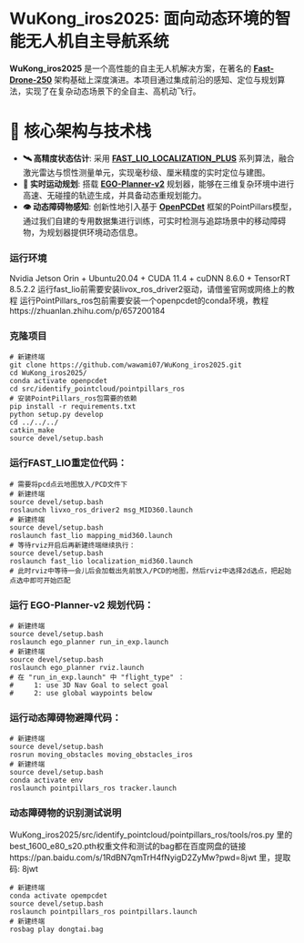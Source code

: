 # WuKong_iros2025: 面向动态环境的智能无人机自主导航系统

**WuKong_iros2025** 是一个高性能的自主无人机解决方案，在著名的 **[Fast-Drone-250](https://github.com/ZJU-FAST-Lab/Fast-Drone-250)** 架构基础上深度演进。本项目通过集成前沿的感知、定位与规划算法，实现了在复杂动态场景下的全自主、高机动飞行。

# 🧠 核心架构与技术栈

- **🛰️ 高精度状态估计**: 采用 **[FAST_LIO_LOCALIZATION_PLUS](https://github.com/iDonghq/FAST_LIO_LOCALIZATION_PLUS)** 系列算法，融合激光雷达与惯性测量单元，实现毫秒级、厘米精度的实时定位与建图。
- **🧭 实时运动规划**: 搭载 **[EGO-Planner-v2](https://github.com/ZJU-FAST-Lab/EGO-Planner-v2)** 规划器，能够在三维复杂环境中进行高速、无碰撞的轨迹生成，并具备动态重规划能力。
- **👁️ 动态障碍物感知**: 创新性地引入基于 **[OpenPCDet](https://github.com/open-mmlab/OpenPCDet)** 框架的PointPillars模型，通过我们自建的专用数据集进行训练，可实时检测与追踪场景中的移动障碍物，为规划器提供环境动态信息。


### 运行环境
Nvidia Jetson Orin + Ubuntu20.04 + CUDA 11.4 + cuDNN 8.6.0 + TensorRT 8.5.2.2
运行fast_lio前需要安装livox_ros_driver2驱动，请借鉴官网或网络上的教程
运行PointPillars_ros包前需要安装一个openpcdet的conda环境，教程https://zhuanlan.zhihu.com/p/657200184 

### 克隆项目
```
# 新建终端
git clone https://github.com/wawami07/WuKong_iros2025.git
cd WuKong_iros2025/
conda activate openpcdet
cd src/identify_pointcloud/pointpillars_ros
# 安装PointPillars_ros包需要的依赖
pip install -r requirements.txt
python setup.py develop
cd ../../../
catkin_make
source devel/setup.bash
```

### 运行FAST_LIO重定位代码：
```
# 需要将pcd点云地图放入/PCD文件下
# 新建终端
source devel/setup.bash
roslaunch livxo_ros_driver2 msg_MID360.launch
# 新建终端
source devel/setup.bash
roslaunch fast_lio mapping_mid360.launch
# 等待rviz开启后再新建终端继续执行：
source devel/setup.bash
roslaunch fast_lio localization_mid360.launch
# 此时rviz中等待一会儿后会加载出先前放入/PCD的地图，然后rviz中选择2d选点，把起始点选中即可开始匹配
```

### 运行 EGO-Planner-v2 规划代码：
```
# 新建终端
source devel/setup.bash
roslaunch ego_planner run_in_exp.launch 
# 新建终端
source devel/setup.bash
roslaunch ego_planner rviz.launch 
# 在 "run_in_exp.launch" 中 "flight_type" ：
#     1: use 3D Nav Goal to select goal 
#     2: use global waypoints below 
```

### 运行动态障碍物避障代码：
```
# 新建终端
source devel/setup.bash
rosrun moving_obstacles moving_obstacles_iros
# 新建终端
source devel/setup.bash
conda activate env
roslaunch pointpillars_ros tracker.launch
```



### 动态障碍物的识别测试说明

WuKong_iros2025/src/identify_pointcloud/pointpillars_ros/tools/ros.py 里的best_1600_e80_s20.pth权重文件和测试的bag都在百度网盘的链接https://pan.baidu.com/s/1RdBN7qmTrH4fNyigD2ZyMw?pwd=8jwt 里，提取码: 8jwt

```
# 新建终端
conda activate opempcdet
source devel/setup.bash
roslaunch pointpillars_ros pointpillars.launch
# 新建终端
rosbag play dongtai.bag
```


